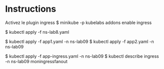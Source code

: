 # Instructions
Activez le plugin ingress
$ minikube -p kubelabs addons enable ingress

$ kubectl apply -f ns-lab8.yaml

$ kubectl apply -f app1.yaml -n ns-lab09
$ kubectl apply -f app2.yaml -n ns-lab09

$ kubectl apply -f app-ingress.yaml -n ns-lab09
$ kubectl describe ingress -n ns-lab09 moningressfanout